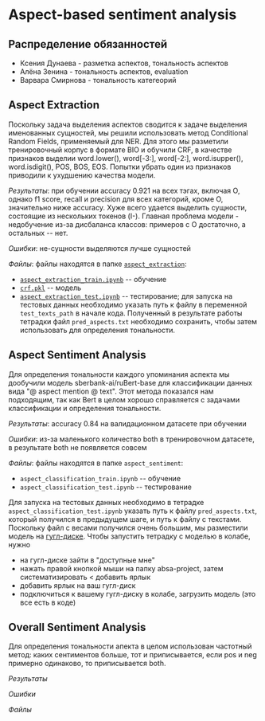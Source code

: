 # Aspect-based sentiment analysis
## Распределение обязанностей
* Ксения Дунаева - разметка аспектов, тональность аспектов
* Алёна Зенина - тональность аспектов, evaluation
* Варвара Смирнова - тональность категеорий
## Aspect Extraction

Поскольку задача выделения аспектов сводится к задаче выделения именованных сущностей, мы решили использовать метод Conditional Random Fields, применяемый для NER. Для этого мы разметили тренировочный корпус в формате BIO и обучили CRF, в качестве признаков выделии word.lower(), word[-3:], word[-2:], word.isupper(), word.isdigit(), POS, BOS, EOS. Попытки убрать один из признаков приводили к ухудшению качества модели. 

*Результаты*: при обучении accuracy 0.921 на всех тэгах, включая O, однако f1 score, recall и precision для всех категорий, кроме O, значительно ниже accuracy. Хуже всего удается выделить сущности, состоящие из нескольких токенов (I-). Главная проблема модели - недобучение из-за дисбаланса классов: примеров с O достаточно, а остальных -- нет. 

*Ошибки*: не-сущности выделяются лучше сущностей

*Файлы*: файлы находятся в папке [`aspect_extraction`](https://github.com/zadushevno/nlp-4-project/tree/main/aspect_extraction):
* [`aspect_extraction_train.ipynb`](https://github.com/zadushevno/nlp-4-project/blob/main/aspect_extraction/aspect_extraction_train.ipynb) -- обучение
* [`crf.pkl`](https://github.com/zadushevno/nlp-4-project/blob/main/aspect_extraction/crf.pkl) -- модель
* [`aspect_extraction_test.ipynb`](https://github.com/zadushevno/nlp-4-project/blob/main/aspect_extraction/aspect_extraction_test.ipynb) -- тестирование; для запуска на тестовых данных необходимо указать путь к файлу в переменной `test_texts_path` в начале кода. Полученный в результате работы тетрадки файл `pred_aspects.txt` необходимо сохранить, чтобы затем использовать для определения тональности.

## Aspect Sentiment Analysis

Для определения тональности каждого упоминания аспекта мы дообучили модель sberbank-ai/ruBert-base для классификации данных вида "@ aspect mention @ text". Этот метода показался нам подходящим, так как Bert в целом хорошо справляется с задачами классификации и определения тональности. 

*Результаты*: accuracy 0.84 на валидационном датасете при обучении

*Ошибки*: из-за маленького количество both в тренировочном датасете, в результате both не появляется совсем

*Файлы*: файлы находятся в папке `aspect_sentiment`:
* `aspect_classification_train.ipynb` -- обучение
*  `aspect_classification_test.ipynb` -- тестирование

Для запуска на тестовых данных необходимо в тетрадке `aspect_classification_test.ipynb` указать путь к файлу `pred_aspects.txt`, который получился в предыдущем шаге, и путь к файлу с текстами. Поскольку файл с весами получился очень большим, мы разместили модель на [гугл-диске](https://drive.google.com/drive/u/0/folders/1e8WjOU0U33uCS4XWpkWmb2F6G2aMXak2). Чтобы запустить тетрадку с моделью в колабе, нужно
* на гугл-диске зайти в "доступные мне"
* нажать правой кнопкой мыши на папку absa-project, затем систематизировать < добавить ярлык
* добавить ярлык на ваш гугл-диск
* подключиться к вашему гугл-диску в колабе, загрузить модель (это все есть в коде)

## Overall Sentiment Analysis

Для определения тональности апекта в целом использован частотный метод: каких сентиментов больше, тот и приписывается, если pos и neg примерно одинаково, то приписывается both.

*Результаты*

*Ошибки*

*Файлы*

